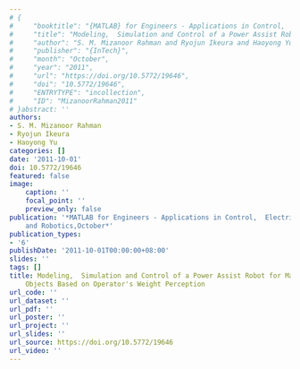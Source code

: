```yaml
---
# {
#     "booktitle": "{MATLAB} for Engineers - Applications in Control,  Electrical Engineering,  {IT} and Robotics",
#     "title": "Modeling,  Simulation and Control of a Power Assist Robot for Manipulating Objects Based on Operator's Weight Perception",
#     "author": "S. M. Mizanoor Rahman and Ryojun Ikeura and Haoyong Yu",
#     "publisher": "{InTech}",
#     "month": "October",
#     "year": "2011",
#     "url": "https://doi.org/10.5772/19646",
#     "doi": "10.5772/19646",
#     "ENTRYTYPE": "incollection",
#     "ID": "MizanoorRahman2011"
# }abstract: ''
authors:
- S. M. Mizanoor Rahman
- Ryojun Ikeura
- Haoyong Yu
categories: []
date: '2011-10-01'
doi: 10.5772/19646
featured: false
image:
    caption: ''
    focal_point: ''
    preview_only: false
publication: '*MATLAB for Engineers - Applications in Control,  Electrical Engineering,  IT
    and Robotics,October*'
publication_types:
- '6'
publishDate: '2011-10-01T00:00:00+08:00'
slides: ''
tags: []
title: Modeling,  Simulation and Control of a Power Assist Robot for Manipulating
    Objects Based on Operator's Weight Perception
url_code: ''
url_dataset: ''
url_pdf: ''
url_poster: ''
url_project: ''
url_slides: ''
url_source: https://doi.org/10.5772/19646
url_video: ''
---
```

